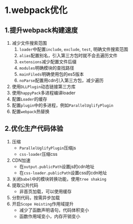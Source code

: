 # 1.webpack优化
## 1.提升webpack构建速度
1. 减少文件搜索范围
    1. `loader`中配置`include`, `exclude`, `test`, 明确文件搜索范围
    2. `alias`配置别名，引入第三方包时就不会去遍历文件
    3. `extensions`减少配置文件后缀
    4. `modules`明确模块的查找路径
    5. `mainFileds`明确使用包的es5版本
    6. `noParse`配置用cdn引入第三方包，减少遍历
2. 使用`DLLPlugin`动态链接第三方库
3. 使用`happyPack`多进程编译loader
4. 配置`Loader`的缓存
5. 配置`plugin`中的多进程，例如`ParallelUglifyPlugin`
6. 配置`webpack`热替换
## 2.优化生产代码体验
1. 压缩 
    * `ParallelUglifyPlugin`压缩js
    * `css-loader`压缩css
2. CDN加速
    * 在`output.publicPath`设置js的cdn地址
    * 在`css-loader.publicPath`设置css的cdn地址
3. 关闭`babel`中的模块转换功能，使用`tree shaking`
4. 提取公共代码
    * 非首页加载，可以使用缓存
5. 分割代码，按需异步加载
6. 开启`Scope Hoisting`作用域提升
    * 减少了函数声明语句，代码体积变小
    * 函数作用域变小，内存开销变小
